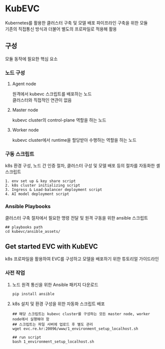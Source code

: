 # KubEVC
Kubernetes를 활용한 클러스터 구축 및 모델 배포 파이프라인 구축을 위한 모듈<br>
기존의 직접통신 방식과 더불어 별도의 프로파일로 적용해 활용

## 구성
모듈 동작에 필요한 핵심 요소

### 노드 구성
1. Agent node<br>

   원격에서 kubevc 스크립트를 배포하는 노드<br>
   클러스터와 직접적인 연관이 없음
   
3. Master node<br>

   kubevc cluster의 control-plane 역할을 하는 노드
   
4. Worker node<br>

   kubevc cluster에서 runtime을 할당받아 수행하는 역할을 하는 노드



### 구동 스크립트
k8s 환경 구성, 노드 간 인증 절차, 클러스터 구성 및 모델 배포 등의 절차를 자동화한 셸 스크립트<br>

```
1. env set up & key share script
2. k8s cluster initializing script
3. Ingress & Load-balancer deployment script
4. AI model deployment script
```

### Ansible Playbooks
클러스터 구축 절차에서 필요한 명령 전달 및 원격 구동을 위한 ansible 스크립트

```
## playbooks path
cd kubevc/ansible_assets/
```

## Get started EVC with KubEVC
k8s 프로파일을 활용하여 EVC를 구성하고 모델을 배포하기 위한 튜토리얼 가이드라인

### 사전 작업
1. 노드 원격 통신을 위한 Ansible 패키지 다운로드
   
   ```
   pip install ansible
   ```
   
2. k8s 설치 및 환경 구성을 위한 자동화 스크립트 배포
   
   ```
   ## 해당 스크립트는 kubevc cluster를 구성하는 모든 master node, worker node에서 실행해야 함
   ## 스크립트는 파일 서버에 업로드 후 별도 관리
   wget evc.re.kr:20096/www/1_environment_setup_localhost.sh

   ## run script
   bash 1_environment_setup_localhost.sh
   ```
